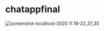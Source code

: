 # chatappfinal
![screenshot-localhost-2020 11 18-22_37_35](https://user-images.githubusercontent.com/33203043/99559965-8af27480-29ef-11eb-8b42-97416c74e74a.png)
